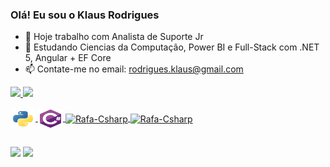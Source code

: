 ### Olá! Eu sou o Klaus Rodrigues

- 🔭 Hoje trabalho com Analista de Suporte Jr
- 🌱 Estudando Ciencias da Computação, Power BI e Full-Stack com .NET 5, Angular + EF Core
- 📫 Contate-me no email: rodrigues.klaus@gmail.com

<div>
  <a href="https://github.com/klausrodrigues">
  <img height="180em" src="https://github-readme-stats.vercel.app/api?username=klausrodrigues&show_icons=true&theme=dark&include_all_commits=true&count_private=true"/>
  <img height="180em" src="https://github-readme-stats.vercel.app/api/top-langs/?username=klausrodrigues&layout=compact&langs_count=16&theme=dark"/>
</div>
 
<div style="display: inline_block"><br>
  <img align="center" alt="Rafa-Python" height="30" width="40" src="https://raw.githubusercontent.com/devicons/devicon/master/icons/python/python-original.svg">
  <img align="center" alt="Rafa-Csharp" height="30" width="40" src="https://raw.githubusercontent.com/devicons/devicon/master/icons/csharp/csharp-original.svg">
  <img align="center" alt="Rafa-Csharp" height="30" width="40" src="https://cdn.jsdelivr.net/gh/devicons/devicon/icons/angularjs/angularjs-original.svg" />
  <img align="center" alt="Rafa-Csharp" height="30" width="40" src="https://cdn.jsdelivr.net/gh/devicons/devicon/icons/dotnetcore/dotnetcore-original.svg" />
</div>
  
  ##
  
  <div>
 </a> 
  <a href="https://www.linkedin.com/in/klaus-rodrigues-b4934a2b/" target="_blank"><img src="https://img.shields.io/badge/-LinkedIn-%230077B5?style=for-the-badge&logo=linkedin&logoColor=white" target="_blank"></a>   
 <a href="https://web.whatsapp.com/send?phone=5516997012899" target="_blank"><img src= https://img.shields.io/badge/WhatsApp-25D366?style=for-the-badge&logo=whatsapp&logoColor=white
</div>
  






